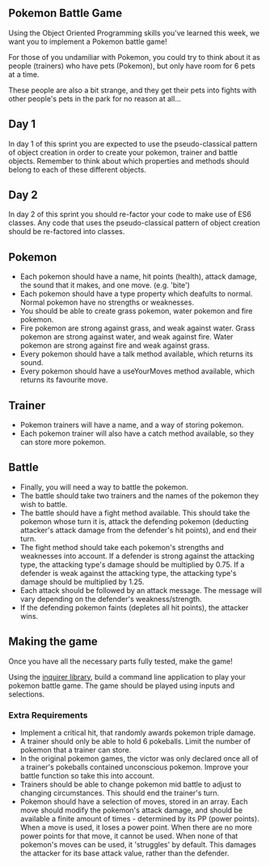 ## Pokemon Battle Game


Using the Object Oriented Programming skills you've learned this week, we want you to implement a Pokemon battle game!

For those of you undamiliar with Pokemon, you could try to think about it as people (trainers) who have pets (Pokemon), but only have room for 6 pets at a time. 

These people are also a bit strange, and they get their pets into fights with other people's pets in the park for no reason at all...

## Day 1

In day 1 of this sprint you are expected to use the pseudo-classical pattern of object creation in order to create your pokemon, trainer and battle objects.  Remember to think about which properties and methods should belong to each of these different objects.

## Day 2

In day 2 of this sprint you should re-factor your code to make use of ES6 classes.  Any code that uses the pseudo-classical pattern of object creation should be re-factored into classes.


## Pokemon

- Each pokemon should have a name, hit points (health), attack damage, the sound that it makes, and one move. (e.g. 'bite')  
- Each pokemon should have a type property which deafults to normal. Normal pokemon have no strengths or weaknesses.
- You should be able to create grass pokemon, water pokemon and fire pokemon. 
- Fire pokemon are strong against grass, and weak against water. Grass pokemon are strong against water, and weak against fire. Water pokemon are strong against fire and weak against grass. 
- Every pokemon should have a talk method available, which returns its sound.
- Every pokemon should have a useYourMoves method available, which returns its favourite move.

## Trainer
- Pokemon trainers will have a name, and a way of storing pokemon. 
- Each pokemon trainer will also have a catch method available, so they can store more pokemon. 

## Battle
- Finally, you will need a way to battle the pokemon. 
- The battle should take two trainers and the names of the pokemon they wish to battle. 
- The battle should have a fight method available. This should take the pokemon whose turn it is, attack the defending pokemon (deducting attacker's attack damage from the defender's hit points), and end their turn. 
- The fight method should take each pokemon's strengths and weaknesses into account. If a defender is strong against the attacking type, the attacking type's damage should be multiplied by 0.75. If a defender is weak against the attacking type, the attacking type's damage should be multiplied by 1.25. 
- Each attack should be followed by an attack message. The message will vary depending on the defender's weakness/strength. 
- If the defending pokemon faints (depletes all hit points), the attacker wins. 

## Making the game
Once you have all the necessary parts fully tested, make the game! 

Using the [inquirer library](https://github.com/SBoudrias/Inquirer.js), build a command line application to play your pokemon battle game. The game should be played using inputs and selections. 

### Extra Requirements
- Implement a critical hit, that randomly awards pokemon triple damage.
- A trainer should only be able to hold 6 pokeballs. Limit the number of pokemon that a trainer can store. 
- In the original pokemon games, the victor was only declared once all of a trainer's pokeballs contained unconscious pokemon. Improve your battle function so take this into account. 
- Trainers should be able to change pokemon mid battle to adjust to changing circumstances. This should end the trainer's turn. 
- Pokemon should have a selection of moves, stored in an array. Each move should modify the pokemon's attack damage, and should be available a finite amount of times - determined by its PP (power points). When a move is used, it loses a power point. When there are no more power points for that move, it cannot be used. When none of that pokemon's moves can be used, it 'struggles' by default. This damages the attacker for its base attack value, rather than the defender. 
